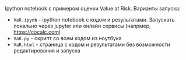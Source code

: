 Ipython notebook с примером оценки Value at Risk.
Варианты запуска:

   * `VaR.ipynb` - ipython notebook с кодом и результатами. Запускать локально через jupyter или онлайн сервисы (напрмер, https://cocalc.com)
   * `VaR.py` - скрипт со всем кодом из ноутбука
   * `VaR.html` - страница с кодом и результатами без возможности редактирования и запуска
